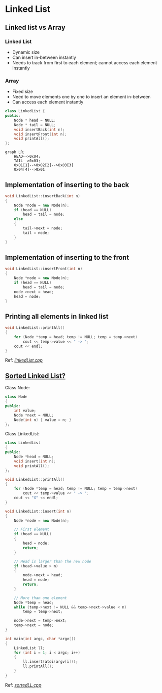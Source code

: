# Linked List

## Linked list vs Array

### Linked List

- Dynamic size
- Can insert in-between instantly
- Needs to track from first to each element; cannot access each element instantly

### Array

- Fixed size
- Need to move elements one by one to insert an element in-between
- Can access each element instantly

```cpp
class LinkedList {
public:
    Node * head = NULL;
    Node * tail = NULL;
    void insertBack(int n);
    void insertFront(int n);
    void printAll();
};
```

```mermaid
graph LR;
    HEAD-->0x04;
    TAIL-->0x03;
    0x01[1]-->0x02[2]-->0x03[3]
    0x04[4]-->0x01
```

## Implementation of inserting to the back

```cpp
void LinkedList::insertBack(int n)
{
    Node *node = new Node(n);
    if (head == NULL)
        head = tail = node;
    else
    {
        tail->next = node;
        tail = node;
    }
}
```

## Implementation of inserting to the front

```cpp
void LinkedList::insertFront(int n)
{
    Node *node = new Node(n);
    if (head == NULL)
        head = tail = node;
    node->next = head;
    head = node;
}
```

## Printing all elements in linked list

```cpp
void LinkedList::printAll()
{
    for (Node *temp = head; temp != NULL; temp = temp->next)
        cout << temp->value << " -> ";
    cout << endl;
}
```

Ref: _[linkedList.cpp](./Code/linkedList.cpp)_

## <u>Sorted Linked List?</u>

Class Node:

```cpp
class Node
{
public:
    int value;
    Node *next = NULL;
    Node(int n) { value = n; }
};
```

Class LinkedList:

```cpp
class LinkedList
{
public:
    Node *head = NULL;
    void insert(int n);
    void printAll();
};
```

```cpp
void LinkedList::printAll()
{
    for (Node *temp = head; temp != NULL; temp = temp->next)
        cout << temp->value << " -> ";
    cout << "X" << endl;
}
```

```cpp
void LinkedList::insert(int n)
{
    Node *node = new Node(n);

    // First element
    if (head == NULL)
    {
        head = node;
        return;
    }

    // Head is larger than the new node
    if (head->value > n)
    {
        node->next = head;
        head = node;
        return;
    }

    // More than one element
    Node *temp = head;
    while (temp->next != NULL && temp->next->value < n)
        temp = temp->next;

    node->next = temp->next;
    temp->next = node;
}
```

```cpp
int main(int argc, char *argv[])
{
    LinkedList ll;
    for (int i = 1; i < argc; i++)
    {
        ll.insert(atoi(argv[i]));
        ll.printAll();
    }
}
```

Ref: _[sortedLL.cpp](./Code/sortedLL.cpp)_
